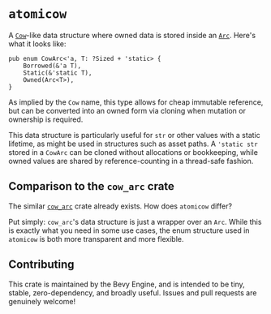 <div class="rustdoc-hidden">

# `atomicow`

</div>

A [`Cow`](https://doc.rust-lang.org/std/borrow/enum.Cow.html)-like data structure where owned data is stored inside an [`Arc`](https://doc.rust-lang.org/std/sync/struct.Arc.html).
Here's what it looks like:

```rust, ignore
pub enum CowArc<'a, T: ?Sized + 'static> {
    Borrowed(&'a T),
    Static(&'static T),
    Owned(Arc<T>),
}
```

As implied by the `Cow` name, this type allows for cheap immutable reference, but can be converted into an owned form via cloning when mutation or ownership is required.

This data structure is particularly useful for `str` or other values with a static lifetime,
as might be used in structures such as asset paths.
A `'static str` stored in a `CowArc` can be cloned without allocations or bookkeeping,
while owned values are shared by reference-counting in a thread-safe fashion.

## Comparison to the `cow_arc` crate

The similar [`cow_arc`](https://docs.rs/cow_arc/latest/cow_arc/) crate already exists.
How does `atomicow` differ?

Put simply: `cow_arc`'s data structure is just a wrapper over an `Arc`.
While this is exactly what you need in some use cases,
the enum structure used in `atomicow` is both more transparent and more flexible.

## Contributing

This crate is maintained by the Bevy Engine, and is intended to be tiny, stable, zero-dependency, and broadly useful.
Issues and pull requests are genuinely welcome!
